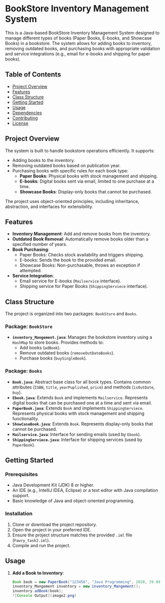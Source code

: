 # BookStore Inventory Management System

This is a Java-based BookStore Inventory Management System designed to manage different types of books (Paper Books, E-books, and Showcase Books) in a bookstore. The system allows for adding books to inventory, removing outdated books, and purchasing books with appropriate validation and service integrations (e.g., email for e-books and shipping for paper books).

## Table of Contents
- [Project Overview](#project-overview)
- [Features](#features)
- [Class Structure](#class-structure)
- [Getting Started](#getting-started)
- [Usage](#usage)
- [Dependencies](#dependencies)
- [Contributing](#contributing)
- [License](#license)

## Project Overview
The system is built to handle bookstore operations efficiently. It supports:
- Adding books to the inventory.
- Removing outdated books based on publication year.
- Purchasing books with specific rules for each book type:
  - **Paper Books**: Physical books with stock management and shipping.
  - **E-books**: Digital books sent via email, limited to one purchase at a time.
  - **Showcase Books**: Display-only books that cannot be purchased.

The project uses object-oriented principles, including inheritance, abstraction, and interfaces for extensibility.

## Features
- **Inventory Management**: Add and remove books from the inventory.
- **Outdated Book Removal**: Automatically remove books older than a specified number of years.
- **Book Purchasing**:
  - Paper Books: Checks stock availability and triggers shipping.
  - E-books: Sends the book to the provided email.
  - Showcase Books: Non-purchasable, throws an exception if attempted.
- **Service Integration**:
  - Email service for E-books (`Mailservice` interface).
  - Shipping service for Paper Books (`ShippingServiece` interface).

## Class Structure
The project is organized into two packages: `BookStore` and `Books`.

### Package: `BookStore`
- **`inventory_Mangement.java`**: Manages the bookstore inventory using a `HashMap` to store books. Provides methods to:
  - Add books (`adBook`).
  - Remove outdated books (`removeOutDateBooks`).
  - Purchase books (`buySingleBook`).

### Package: `Books`
- **`Book.java`**: Abstract base class for all book types. Contains common attributes (`ISBN`, `title`, `yearPuplished`, `price`) and methods (`isOutDate`, `buy`).
- **`Ebook.java`**: Extends `Book` and implements `Mailservice`. Represents digital books that can be purchased one at a time and sent via email.
- **`PaperBook.java`**: Extends `Book` and implements `ShippingServiece`. Represents physical books with stock management and shipping functionality.
- **`ShowCaseBook.java`**: Extends `Book`. Represents display-only books that cannot be purchased.
- **`Mailservice.java`**: Interface for sending emails (used by `Ebook`).
- **`ShippingServiece.java`**: Interface for shipping services (used by `PaperBook`).

## Getting Started
### Prerequisites
- Java Development Kit (JDK) 8 or higher.
- An IDE (e.g., IntelliJ IDEA, Eclipse) or a text editor with Java compilation support.
- Basic knowledge of Java and object-oriented programming.

### Installation
1. Clone or download the project repository.
2. Open the project in your preferred IDE.
3. Ensure the project structure matches the provided `.iml` file (`Fawry_task2.iml`).
4. Compile and run the project.


## Usage
1. **Add a Book to Inventory**:
   ```java
   Book book = new PaperBook("123456", "Java Programming", 2020, 29.99, 100);
   inventory_Mangement inventory = new inventory_Mangement();
   inventory.adBook(book);
   ![Console Output](image2.png)




